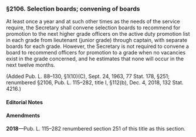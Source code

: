 ### §2106. Selection boards; convening of boards ###

At least once a year and at such other times as the needs of the service require, the Secretary shall convene selection boards to recommend for promotion to the next higher grade officers on the active duty promotion list in each grade from lieutenant (junior grade) through captain, with separate boards for each grade. However, the Secretary is not required to convene a board to recommend officers for promotion to a grade when no vacancies exist in the grade concerned, and he estimates that none will occur in the next twelve months.

(Added Pub. L. 88–130, §1(10)(C), Sept. 24, 1963, 77 Stat. 178, §251; renumbered §2106, Pub. L. 115–282, title I, §112(b), Dec. 4, 2018, 132 Stat. 4216.)

#### **Editorial Notes** ####

#### Amendments ####

**2018**—Pub. L. 115–282 renumbered section 251 of this title as this section.